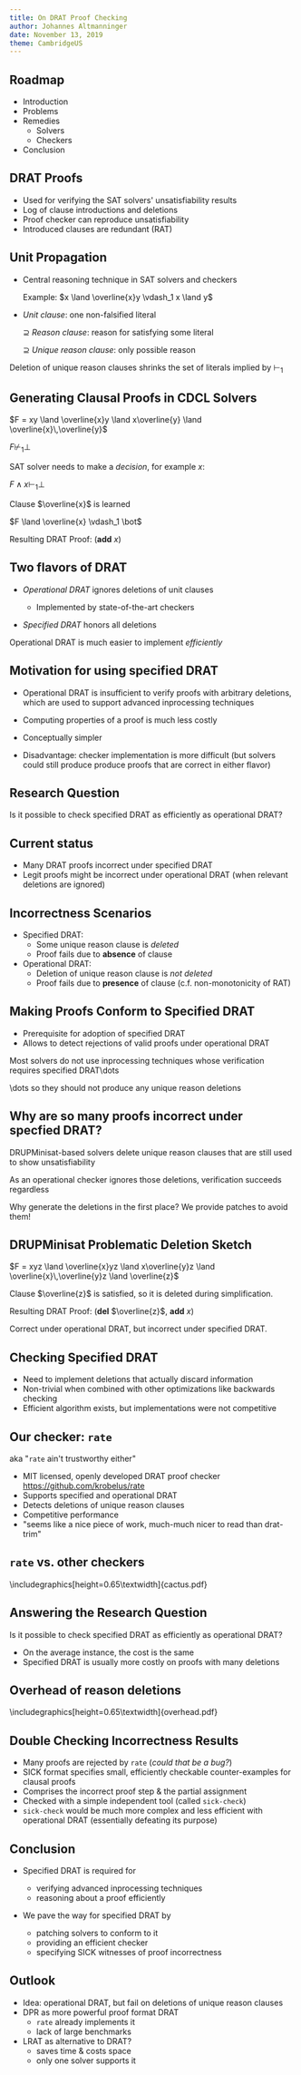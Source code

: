 ```yaml
---
title: On DRAT Proof Checking
author: Johannes Altmanninger
date: November 13, 2019
theme: CambridgeUS
---
```


## Roadmap

- Introduction
- Problems
- Remedies
    - Solvers
    - Checkers
- Conclusion

## DRAT Proofs

- Used for verifying the SAT solvers' unsatisfiability results
- Log of clause introductions and deletions
- Proof checker can reproduce unsatisfiability
- Introduced clauses are redundant (RAT)

## Unit Propagation

- Central reasoning technique in SAT solvers and checkers

    Example: $x \land \overline{x}y \vdash_1 x \land y$

- *Unit clause*: one non-falsified literal

  $\supseteq$ *Reason clause*: reason for satisfying some literal

  $\supseteq$ *Unique reason clause*: only possible reason

Deletion of unique reason clauses shrinks the set of literals implied by $\vdash_1$

## Generating Clausal Proofs in CDCL Solvers

$F = xy \land \overline{x}y \land x\overline{y} \land \overline{x}\,\overline{y}$ 

$F \not\vdash_1 \bot$

SAT solver needs to make a *decision*, for example $x$:

$F \land x \vdash_1 \bot$

Clause $\overline{x}$ is learned

$F \land \overline{x} \vdash_1 \bot$

Resulting DRAT Proof: (**add** $x$)

## Two flavors of DRAT

- *Operational DRAT* ignores deletions of unit clauses
    - Implemented by state-of-the-art checkers
    
- *Specified DRAT* honors all deletions

Operational DRAT is much easier to implement *efficiently*

## Motivation for using specified DRAT

- Operational DRAT is insufficient to verify proofs with arbitrary deletions,
  which are used to support advanced inprocessing techniques
- Computing properties of a proof is much less costly
- Conceptually simpler
 
- Disadvantage: checker implementation is more difficult
  (but solvers could still produce produce proofs that are correct in
  either flavor)

## Research Question

Is it possible to check specified DRAT as efficiently as operational DRAT?

## Current status

- Many DRAT proofs incorrect under specified DRAT
- Legit proofs might be incorrect under operational DRAT
  (when relevant deletions are ignored)

## Incorrectness Scenarios

- Specified DRAT:
    - Some unique reason clause is *deleted*
    - Proof fails due to **absence** of clause
- Operational DRAT:
    - Deletion of unique reason clause is *not deleted*
    - Proof fails due to **presence** of clause (c.f. non-monotonicity of RAT)

## Making Proofs Conform to Specified DRAT

- Prerequisite for adoption of specified DRAT
- Allows to detect rejections of valid proofs under operational DRAT

Most solvers do not use inprocessing techniques whose verification
  requires specified DRAT\dots

\dots so they should not produce any unique reason deletions

## Why are so many proofs incorrect under specfied DRAT?

DRUPMinisat-based solvers delete unique reason clauses that are still
used to show unsatisfiability

As an operational checker ignores those deletions, verification
succeeds regardless

Why generate the deletions in the first place?
We provide patches to avoid them!

## DRUPMinisat Problematic Deletion Sketch

$F = xyz \land \overline{x}yz \land x\overline{y}z \land \overline{x}\,\overline{y}z \land \overline{z}$

Clause $\overline{z}$ is satisfied, so it is deleted during simplification.

Resulting DRAT Proof: (**del** $\overline{z}$, **add** $x$)

Correct under operational DRAT, but incorrect under specified DRAT.

## Checking Specified DRAT

- Need to implement deletions that actually discard information
- Non-trivial when combined with other optimizations like backwards checking
- Efficient algorithm exists, but implementations were not competitive

## Our checker: `rate`

aka "`rate` ain't trustworthy either"

- MIT licensed, openly developed DRAT proof checker
  <https://github.com/krobelus/rate>
- Supports specified and operational DRAT
- Detects deletions of unique reason clauses
- Competitive performance
- "seems like a nice piece of work, much-much nicer to read than drat-trim"

## `rate` vs. other checkers

\includegraphics[height=0.65\textwidth]{cactus.pdf}

## Answering the Research Question

Is it possible to check specified DRAT as efficiently as operational DRAT?

- On the average instance, the cost is the same
- Specified DRAT is usually more costly on proofs with many deletions

## Overhead of reason deletions

\includegraphics[height=0.65\textwidth]{overhead.pdf}

## Double Checking Incorrectness Results

- Many proofs are rejected by `rate` (*could that be a bug?*)
- SICK format specifies small, efficiently checkable counter-examples
  for clausal proofs
- Comprises the incorrect proof step & the partial assignment
- Checked with a simple independent tool (called `sick-check`)
- `sick-check` would be much more complex and less efficient 
  with operational DRAT (essentially defeating its purpose)

## Conclusion

- Specified DRAT is required for
    - verifying advanced inprocessing techniques
    - reasoning about a proof efficiently

- We pave the way for specified DRAT by
    - patching solvers to conform to it
    - providing an efficient checker
    - specifying SICK witnesses of proof incorrectness

## Outlook

- Idea: operational DRAT, but fail on deletions of unique reason clauses
- DPR as more powerful proof format DRAT
    - `rate` already implements it
    - lack of large benchmarks
- LRAT as alternative to DRAT?
    - saves time & costs space
    - only one solver supports it

